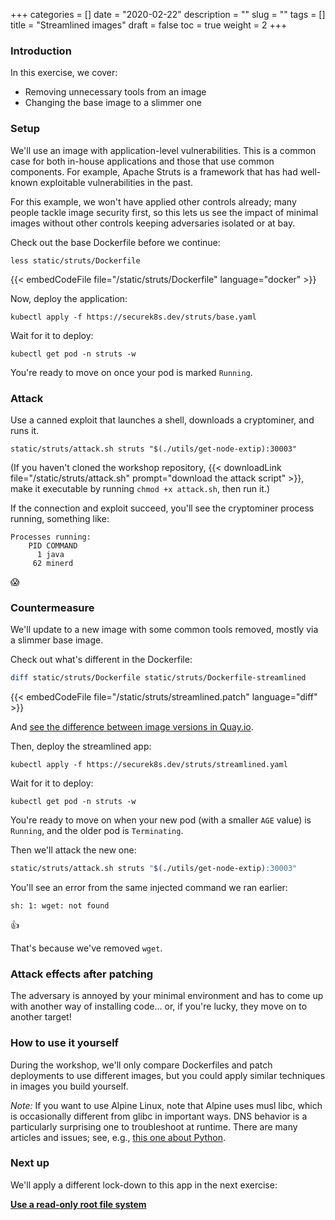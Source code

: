+++
categories = []
date = "2020-02-22"
description = ""
slug = ""
tags = []
title = "Streamlined images"
draft = false
toc = true
weight = 2
+++

### Introduction
In this exercise, we cover:

 - Removing unnecessary tools from an image
 - Changing the base image to a slimmer one

### Setup
We'll use an image with application-level vulnerabilities.
This is a common case for both in-house applications and those
that use common components. For example, Apache Struts is a
framework that has had well-known exploitable vulnerabilities
in the past.

For this example, we won't have applied other controls already;
many people tackle image security first, so this lets us see the
impact of minimal images without other controls keeping
adversaries isolated or at bay.

Check out the base Dockerfile before we continue:

```
less static/struts/Dockerfile
```

{{< embedCodeFile file="/static/struts/Dockerfile" language="docker" >}}

Now, deploy the application:

```
kubectl apply -f https://securek8s.dev/struts/base.yaml
```

Wait for it to deploy:

```
kubectl get pod -n struts -w
```

You're ready to move on once your pod is marked `Running`.

### Attack
Use a canned exploit that launches a shell, downloads a cryptominer,
and runs it.

```
static/struts/attack.sh struts "$(./utils/get-node-extip):30003"
```

(If you haven't cloned the workshop repository, {{< downloadLink file="/static/struts/attack.sh" prompt="download the attack script" >}}, make it executable by running `chmod +x attack.sh`, then run it.)

If the connection and exploit succeed, you'll see the cryptominer process running, something like:

```
Processes running:
    PID COMMAND
      1 java
     62 minerd
```

😱

### Countermeasure
We'll update to a new image with some common tools removed, mostly via a slimmer base image.

Check out what's different in the Dockerfile:

```bash
diff static/struts/Dockerfile static/struts/Dockerfile-streamlined
```

{{< embedCodeFile file="/static/struts/streamlined.patch" language="diff" >}}

And [see the difference between image versions in Quay.io](https://quay.io/repository/connorg/struts?tab=tags).

Then, deploy the streamlined app:

```
kubectl apply -f https://securek8s.dev/struts/streamlined.yaml
```

Wait for it to deploy:

```
kubectl get pod -n struts -w
```

You're ready to move on when your new pod (with a smaller `AGE` value) is `Running`,
and the older pod is `Terminating`.

Then we'll attack the new one:

```bash
static/struts/attack.sh struts "$(./utils/get-node-extip):30003"
```

You'll see an error from the same injected command we ran earlier:

```
sh: 1: wget: not found
```

👍

That's because we've removed `wget`.

### Attack effects after patching
The adversary is annoyed by your minimal environment and has to
come up with another way of installing code... or, if you're lucky,
they move on to another target!

### How to use it yourself
During the workshop, we'll only compare Dockerfiles and
patch deployments to use different images, but you could
apply similar techniques in images you build yourself.

_Note:_ If you want to use Alpine Linux, note that Alpine uses
musl libc, which is occasionally different from glibc in
important ways. DNS behavior is a particularly surprising one
to troubleshoot at runtime. There are many articles and issues;
see, e.g., [this one about Python](https://pythonspeed.com/articles/alpine-docker-python/).

### Next up
We'll apply a different lock-down to this app in the next exercise:

[**Use a read-only root file system**](../10-ro-fs)
